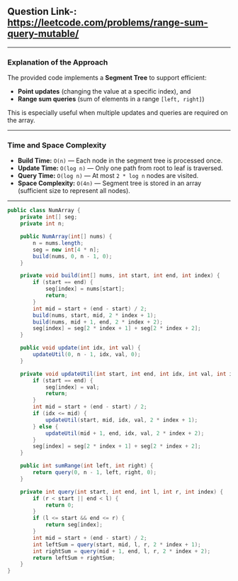 ## Question Link-: https://leetcode.com/problems/range-sum-query-mutable/

---

### Explanation of the Approach

The provided code implements a **Segment Tree** to support efficient:

* **Point updates** (changing the value at a specific index), and
* **Range sum queries** (sum of elements in a range `[left, right]`)

This is especially useful when multiple updates and queries are required on the array.

---

### Time and Space Complexity

* **Build Time:** `O(n)` — Each node in the segment tree is processed once.
* **Update Time:** `O(log n)` — Only one path from root to leaf is traversed.
* **Query Time:** `O(log n)` — At most `2 * log n` nodes are visited.
* **Space Complexity:** `O(4n)` — Segment tree is stored in an array (sufficient size to represent all nodes).

---

```java
public class NumArray {
    private int[] seg;
    private int n;

    public NumArray(int[] nums) {
        n = nums.length;
        seg = new int[4 * n];  
        build(nums, 0, n - 1, 0);
    }

    private void build(int[] nums, int start, int end, int index) {
        if (start == end) {
            seg[index] = nums[start];
            return;
        }
        int mid = start + (end - start) / 2;
        build(nums, start, mid, 2 * index + 1);
        build(nums, mid + 1, end, 2 * index + 2);
        seg[index] = seg[2 * index + 1] + seg[2 * index + 2];
    }

    public void update(int idx, int val) {
        updateUtil(0, n - 1, idx, val, 0);
    }

    private void updateUtil(int start, int end, int idx, int val, int index) {
        if (start == end) {
            seg[index] = val;
            return;
        }
        int mid = start + (end - start) / 2;
        if (idx <= mid) {
            updateUtil(start, mid, idx, val, 2 * index + 1);
        } else {
            updateUtil(mid + 1, end, idx, val, 2 * index + 2);
        }
        seg[index] = seg[2 * index + 1] + seg[2 * index + 2];
    }

    public int sumRange(int left, int right) {
        return query(0, n - 1, left, right, 0);
    }

    private int query(int start, int end, int l, int r, int index) {
        if (r < start || end < l) {
            return 0;
        }
        if (l <= start && end <= r) {
            return seg[index];
        }
        int mid = start + (end - start) / 2;
        int leftSum = query(start, mid, l, r, 2 * index + 1);
        int rightSum = query(mid + 1, end, l, r, 2 * index + 2);
        return leftSum + rightSum;
    }
}
```
